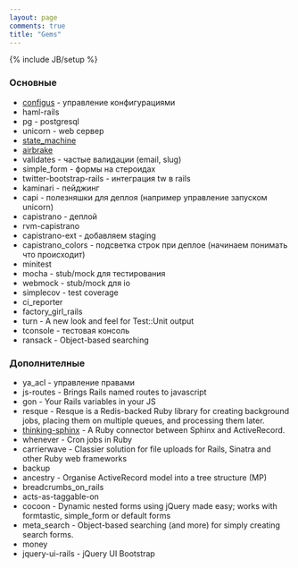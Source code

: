```yaml
---
layout: page
comments: true
title: "Gems"
---
```

{% include JB/setup %}

### Основные

* [configus](https://github.com/kaize/configus) - управление конфигурациями
* haml-rails
* pg - postgresql
* unicorn - web сервер
* [state_machine](https://github.com/pluginaweek/state_machine)
* [airbrake](https://airbrakeapp.com)
* validates - частые валидации (email, slug)
* simple_form - формы на стероидах
* twitter-bootstrap-rails - интеграция tw в rails
* kaminari - пейджинг
* capi - полезняшки для деплоя (например управление запуском unicorn)
* capistrano - деплой
* rvm-capistrano
* capistrano-ext - добавляем staging
* capistrano_colors - подсветка строк при деплое (начинаем понимать что происходит)
* minitest
* mocha - stub/mock для тестирования
* webmock - stub/mock для io
* simplecov - test coverage
* ci_reporter
* factory_girl_rails
* turn - A new look and feel for Test::Unit output
* tconsole - тестовая консоль
* ransack - Object-based searching

### Дополнителные

* ya_acl - управление правами
* js-routes - Brings Rails named routes to javascript
* gon - Your Rails variables in your JS
* resque - Resque is a Redis-backed Ruby library for creating background jobs, placing them on multiple queues, and processing them later.
* [thinking-sphinx](http://freelancing-god.github.com/ts/en/) - A Ruby connector between Sphinx and ActiveRecord.
* whenever - Cron jobs in Ruby
* carrierwave - Classier solution for file uploads for Rails, Sinatra and other Ruby web frameworks
* backup
* ancestry - Organise ActiveRecord model into a tree structure (MP)
* breadcrumbs_on_rails
* acts-as-taggable-on
* cocoon - Dynamic nested forms using jQuery made easy; works with formtastic, simple_form or default forms
* meta_search - Object-based searching (and more) for simply creating search forms.
* money
* jquery-ui-rails - jQuery UI Bootstrap
